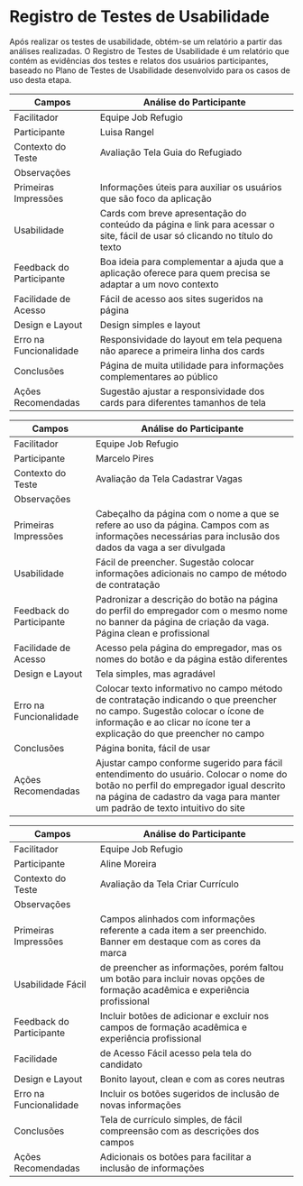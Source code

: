 # Registro de Testes de Usabilidade

Após realizar os testes de usabilidade, obtém-se um relatório a partir das análises realizadas. O Registro de Testes de Usabilidade é um relatório que contém as evidências dos testes e relatos dos usuários participantes, baseado no Plano de Testes de Usabilidade desenvolvido para os casos de uso desta etapa.

|Campos | Análise do Participante|
|------------|--------------------|
|Facilitador |	Equipe Job Refugio|
|Participante |	Luisa Rangel|
|Contexto do Teste |	Avaliação Tela Guia do Refugiado|
|Observações |	
|Primeiras Impressões |	Informações úteis para auxiliar os usuários que são foco da aplicação|
|Usabilidade |	Cards com breve apresentação do conteúdo da página e link para acessar o site, fácil de usar só clicando no título do texto|
|Feedback do Participante |	Boa ideia para complementar a ajuda que a aplicação oferece para quem precisa se adaptar a um novo contexto|
|Facilidade de Acesso |	Fácil de acesso aos sites sugeridos na página|
|Design e Layout |	Design simples e layout |
|Erro na Funcionalidade |	Responsividade do layout em tela pequena não aparece a primeira linha dos cards|
|Conclusões |	Página de muita utilidade para informações complementares ao público|
|Ações Recomendadas |	Sugestão ajustar a responsividade dos cards para diferentes tamanhos de tela|


|Campos | Análise do Participante|
|------------|--------------------|
|Facilitador |	Equipe Job Refugio|
|Participante |	Marcelo Pires|
|Contexto do Teste |	Avaliação da Tela Cadastrar Vagas|
|Observações |	
|Primeiras Impressões |	Cabeçalho da página com o nome a que se refere ao uso da página. Campos com as informações necessárias para inclusão dos dados da vaga a ser divulgada|
|Usabilidade |	Fácil de preencher. Sugestão colocar informações adicionais no campo de método de contratação|
|Feedback do Participante |	Padronizar a descrição do botão na página do perfil do empregador com o mesmo nome no banner da página de criação da vaga. Página clean e profissional|
|Facilidade de Acesso |	Acesso pela página do empregador, mas os nomes do botão e da página estão diferentes|
|Design e Layout |	Tela simples, mas agradável|
|Erro na Funcionalidade |	Colocar texto informativo no campo método de contratação indicando o que preencher no campo. Sugestão colocar o ícone de informação e ao clicar no ícone ter a explicação do que preencher no campo|
|Conclusões |	Página bonita, fácil de usar|
|Ações Recomendadas |	Ajustar campo conforme sugerido para fácil entendimento do usuário. Colocar o nome do botão no perfil do empregador igual descrito na página de cadastro da vaga para manter um padrão de texto intuitivo do site|


|Campos | Análise do Participante|
|------------|--------------------|
|Facilitador |	Equipe Job Refugio|
|Participante |	Aline Moreira|
|Contexto do Teste |	Avaliação da Tela Criar Currículo|
|Observações |
|Primeiras Impressões |	Campos alinhados com informações referente a cada item a ser preenchido. Banner em destaque com as cores da marca
|Usabilidade	Fácil | de preencher as informações, porém faltou um botão para incluir novas opções de formação acadêmica e experiência profissional|
|Feedback do Participante |	Incluir botões de adicionar e excluir nos campos de formação acadêmica e experiência profissional|
|Facilidade | de Acesso	Fácil acesso pela tela do candidato|
|Design e Layout |	Bonito layout, clean e com as cores neutras|
|Erro na Funcionalidade |	Incluir os botões sugeridos de inclusão de novas informações|
|Conclusões |	Tela de currículo simples, de fácil compreensão com as descrições dos campos|
|Ações Recomendadas |	Adicionais os botões para facilitar a inclusão de informações|
